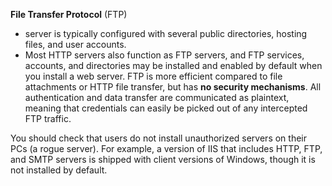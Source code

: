 **File Transfer Protocol** (FTP) 
- server is typically configured with several public directories, hosting files, and user accounts. 
- Most HTTP servers also function as FTP servers, and FTP services, accounts, and directories may be installed and enabled by default when you install a web server. FTP is more efficient compared to file attachments or HTTP file transfer, but has **no security mechanisms**. All authentication and data transfer are communicated as plaintext, meaning that credentials can easily be picked out of any intercepted FTP traffic.

You should check that users do not install unauthorized servers on their PCs (a rogue server). For example, a version of IIS that includes HTTP, FTP, and SMTP servers is shipped with client versions of Windows, though it is not installed by default.
